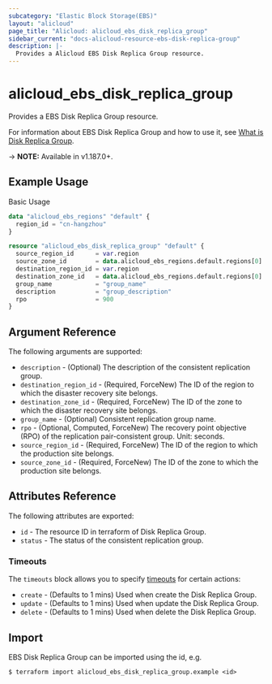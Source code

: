 ```yaml
---
subcategory: "Elastic Block Storage(EBS)"
layout: "alicloud"
page_title: "Alicloud: alicloud_ebs_disk_replica_group"
sidebar_current: "docs-alicloud-resource-ebs-disk-replica-group"
description: |-
  Provides a Alicloud EBS Disk Replica Group resource.
---
```


# alicloud\_ebs\_disk\_replica\_group

Provides a EBS Disk Replica Group resource.

For information about EBS Disk Replica Group and how to use it, see [What is Disk Replica Group](https://www.alibabacloud.com/help/en/elastic-compute-service/latest/creatediskreplicagroup).

-> **NOTE:** Available in v1.187.0+.

## Example Usage

Basic Usage

```terraform
data "alicloud_ebs_regions" "default" {
  region_id = "cn-hangzhou"
}

resource "alicloud_ebs_disk_replica_group" "default" {
  source_region_id      = var.region
  source_zone_id        = data.alicloud_ebs_regions.default.regions[0].zones[0].zone_id
  destination_region_id = var.region
  destination_zone_id   = data.alicloud_ebs_regions.default.regions[0].zones[1].zone_id
  group_name            = "group_name"
  description           = "group_description"
  rpo                   = 900
}
```

## Argument Reference

The following arguments are supported:

* `description` - (Optional) The description of the consistent replication group.
* `destination_region_id` - (Required, ForceNew) The ID of the region to which the disaster recovery site belongs.
* `destination_zone_id` - (Required, ForceNew) The ID of the zone to which the disaster recovery site belongs.
* `group_name` - (Optional) Consistent replication group name.
* `rpo` - (Optional, Computed, ForceNew) The recovery point objective (RPO) of the replication pair-consistent group. Unit: seconds.
* `source_region_id` - (Required, ForceNew) The ID of the region to which the production site belongs.
* `source_zone_id` - (Required, ForceNew) The ID of the zone to which the production site belongs.

## Attributes Reference

The following attributes are exported:

* `id` - The resource ID in terraform of Disk Replica Group.
* `status` - The status of the consistent replication group. 


### Timeouts

The `timeouts` block allows you to specify [timeouts](https://www.terraform.io/docs/configuration-0-11/resources.html#timeouts) for certain actions:

* `create` - (Defaults to 1 mins) Used when create the Disk Replica Group.
* `update` - (Defaults to 1 mins) Used when update the Disk Replica Group.
* `delete` - (Defaults to 1 mins) Used when delete the Disk Replica Group.


## Import

EBS Disk Replica Group can be imported using the id, e.g.

```
$ terraform import alicloud_ebs_disk_replica_group.example <id>
```